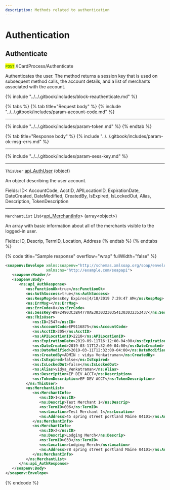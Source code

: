 ```yaml
---
description: Methods related to authentication
---
```


# Authentication

## Authenticate

<mark style="color:green;">`POST`</mark> /ICardProcess/Authenticate

Authenticates the user. The method returns a session key that is used on subsequent method calls, the account details, and a list of merchants associated with the account.&#x20;

{% include "../../.gitbook/includes/block-reauthenticate.md" %}

{% tabs %}
{% tab title="Request body" %}
{% include "../../.gitbook/includes/param-account-code.md" %}

***

{% include "../../.gitbook/includes/param-token.md" %}
{% endtab %}

{% tab title="Response body" %}
{% include "../../.gitbook/includes/param-ok-msg-errs.md" %}

***

{% include "../../.gitbook/includes/param-sess-key.md" %}

***

`ThisUser` [api\_AuthUser](soap-object-dictionary.md#api_authuser) (object)

An object describing the user account.

Fields: ID< AccountCode, AcctID, APILocationID, ExpirationDate, DateCreated, DateModified, CreatedBy, IsExpired, IsLockedOut, Alias, Description, TokenDescription

***

`MerchantList` List<[api\_MerchantInfo](soap-object-dictionary.md#api_merchantinfo)> (array\<object>)

An array with basic information about all of the merchants visible to the logged-in user.

Fields: ID, Descrip, TermID, Location, Address
{% endtab %}
{% endtabs %}

{% code title="Sample response" overflow="wrap" fullWidth="false" %}
```xml
<soapenv:Envelope xmlns:soapenv="http://schemas.xmlsoap.org/soap/envelope/"
                  xmlns:ns="http://example.com/soapapi">
   <soapenv:Header/>
   <soapenv:Body>
      <ns:api_AuthResponse>
         <ns:FunctionOk>true</ns:FunctionOk>
         <ns:AuthSuccess>true</ns:AuthSuccess>
         <ns:RespMsg>SessKey Expires|4/18/2019 7:29:47 AM</ns:RespMsg>
         <ns:ErrMsg></ns:ErrMsg>
         <ns:ErrCode>0</ns:ErrCode>
         <ns:SessKey>B9F24903C3BA4770AE303032303541303032353437</ns:SessKey>
         <ns:ThisUser>
            <ns:ID>2547</ns:ID>
            <ns:AccountCode>EP9116875</ns:AccountCode>
            <ns:AcctID>205</ns:AcctID>
            <ns:APILocationID>2210</ns:APILocationID>
            <ns:ExpirationDate>2019-09-11T16:12:00-04:00</ns:ExpirationDate>
            <ns:DateCreated>2019-03-11T12:32:00-04:00</ns:DateCreated>
            <ns:DateModified>2019-03-11T12:32:00-04:00</ns:DateModified>
            <ns:CreatedBy>ADMIN : vidya Venkatraman</ns:CreatedBy>
            <ns:IsExpired>false</ns:IsExpired>
            <ns:IsLockedOut>false</ns:IsLockedOut>
            <ns:Alias>vidya_Venkatraman</ns:Alias>
            <ns:Description>EP DEV ACCT</ns:Description>
            <ns:TokenDescription>EP DEV ACCT</ns:TokenDescription>
         </ns:ThisUser>
         <ns:MerchantList>
            <ns:MerchantInfo>
               <ns:ID>1</ns:ID>
               <ns:Descrip>Test Merchant 1</ns:Descrip>
               <ns:TermID>006</ns:TermID>
               <ns:Location>Test Merchant 1</ns:Location>
               <ns:Address>45 spring street portland Maine 04101</ns:Address>
            </ns:MerchantInfo>
            <ns:MerchantInfo>
               <ns:ID>2</ns:ID>
               <ns:Descrip>Lodging Merch</ns:Descrip>
               <ns:TermID>033</ns:TermID>
               <ns:Location>Lodging Merch</ns:Location>
               <ns:Address>78 spring street portland Maine 04101</ns:Address>
            </ns:MerchantInfo>
         </ns:MerchantList>
      </ns:api_AuthResponse>
   </soapenv:Body>
</soapenv:Envelope>
```
{% endcode %}



